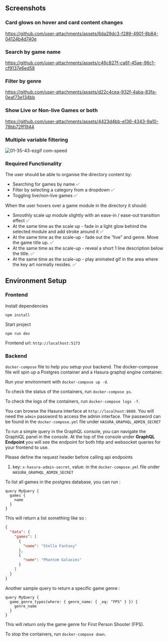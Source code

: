 ## Screenshots

### Card glows on hover and card content changes



https://github.com/user-attachments/assets/6da29dc3-f289-4901-8b84-04124b4d740e


### Search by game name


https://github.com/user-attachments/assets/c46c827f-ca6f-45ae-96c1-cf9137e6ed58


### Filter by genre


https://github.com/user-attachments/assets/d22c4cea-932f-4aba-83fa-0eaf73e134bb


### Show Live or Non-live Games or both


https://github.com/user-attachments/assets/4423d4bb-e136-4343-9a10-78bb72ff1944


### Multiple variable filtering

![01-35-43-ezgif com-speed](https://github.com/user-attachments/assets/8607052a-9c42-4f4c-a8b7-1117a6adc265)


### Required Functionality

The user should be able to organise the directory content by:

- Searching for games by name ✅
- Filter by selecting a category from a dropdown ✅
- Toggling live/non-live games ✅

When the user hovers over a game module in the directory it should:

- Smoothly scale up module slightly with an ease-in / ease-out transition effect ✅
- At the same time as the scale up - fade in a light glow behind the selected module and add stroke around it ✅
- At the same time as the scale-up - fade out the “live” and genre. Move the game title up. ✅
- At the same time as the scale-up - reveal a short 1 line description below the title. ✅
- At the same time as the scale-up - play animated gif in the area where the key art normally resides. ✅

## Environment Setup

### Frontend

Install dependencies

`npm install`

Start project

`npm run dev`

Frontend url: `http://localhost:5173`

### Backend

`docker-compose` file to help you setup your backend. The docker-compose file will spin up a Postgres container and a Hasura graphql engine container.

Run your environment with `docker-compose up -d`.

To check the status of the containers, run `docker-compose ps`.

To check the logs of the containers, run `docker-compose logs -f`.

You can browse the Hasura interface at `http://localhost:8080`. You will need the `admin` password to access the admin interface. The password can be found in the `docker-compose.yml` file under `HASURA_GRAPHQL_ADMIN_SECRET`

To run a simple query in the GraphQL console, you can navigate the GraphiQL panel in the console. At the top of the console under **GraphQL Endpoint** you will see the endpoint for both http and websocket queries for your frontend to use.

Please define the request header before calling api endpoints

1. key: `x-hasura-admin-secret`, value: in the `docker-compose.yml` file under `HASURA_GRAPHQL_ADMIN_SECRET`

To list all games in the postgres database, you can run :

```gql
query MyQuery {
  games {
    name
  }
}
```

This will return a list something like so :

```json
{
  "data": {
    "games": [
      {
        "name": "Stella Fantasy"
      },
      {
        "name": "Phantom Galaxies"
      }
    ]
  }
}
```

Another sample query to return a specific game genre :

```gql
query MyQuery {
  game_genre_types(where: { genre_name: { _eq: "FPS" } }) {
    genre_name
  }
}
```

This will return only the game genre for First Person Shooter (FPS).

To stop the containers, run `docker-compose down`.
